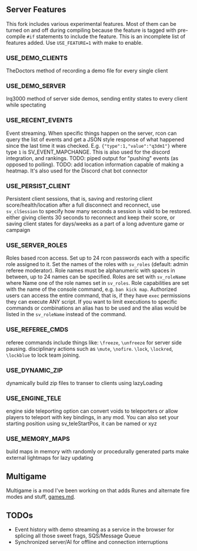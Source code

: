## Server Features

This fork includes various experimental features. Most of them can be turned on and off during compiling because the feature is tagged with pre-compile `#if` statements to include the feature.
This is an incomplete list of features added.
Use `USE_FEATURE=1` with make to enable.

### USE_DEMO_CLIENTS
TheDoctors method of recording a demo file for every single client

### USE_DEMO_SERVER
lrq3000 method of server side demos, sending entity states to every client while spectating

### USE_RECENT_EVENTS
Event streaming. When specific things happen on the server, rcon can query the list of events and get a JSON style response of what happened since the last time it was checked. E.g. `{"type":1,"value":"q3dm1"}` where type `1` is SV_EVENT_MAPCHANGE. This is also used for the discord integration, and rankings. TODO: piped output for "pushing" events (as opposed to polling). TODO: add location information capable of making a heatmap. 
It's also used for the Discord chat bot connector

### USE_PERSIST_CLIENT
Persistent client sessions, that is, saving and restoring client score/health/location after a full disconnect and reconnect, use `sv_clSession` to specify how many seconds a session is valid to be restored.
either giving clients 30 seconds to reconnect and keep their score, 
or saving client states for days/weeks as a part of a long adventure game or campaign

### USE_SERVER_ROLES
Roles based rcon access. Set up to 24 rcon passwords each with a specific role assigned to it. Set the names of the roles with `sv_roles` (default: admin referee moderator). Role names must be alphanumeric with spaces in between, up to 24 names can be specified. Roles are set with `sv_roleName` where Name one of the role names set in `sv_roles`. Role capabilities are set with the name of the console command, e.g. `ban kick map`. Authorized users can access the entire command, that is, if they have `exec` permissions they can execute ANY script. If you want to limit executions to specific commands or combinations an alias has to be used and the alias would be listed in the `sv_roleName` instead of the command.

### USE_REFEREE_CMDS
referee commands include things like: 
`\freeze`, `\unfreeze` for server side pausing. 
disciplinary actions such as `\mute`, `\nofire`.
`\lock`, `\lockred`, `\lockblue` to lock team joining.

### USE_DYNAMIC_ZIP
dynamically build zip files to transer to clients using lazyLoading

### USE_ENGINE_TELE
engine side teleporting option can convert voids to teleporters or
  allow players to teleport with key bindings, in any mod. You can also
  set your starting position using sv_teleStartPos, it can be named or xyz

### USE_MEMORY_MAPS
build maps in memory with randomly or procedurally generated parts
make external lightmaps for lazy updating


## Multigame

Multigame is a mod I've been working on that adds Runes and alternate fire modes and stuff, [games.md](../docs/games.md#game-features).


## TODOs

  * Event history with demo streaming as a service in the browser for splicing all those sweet frags, SQS/Message Queue
  * Synchronized server/AI for offline and connection interruptions
